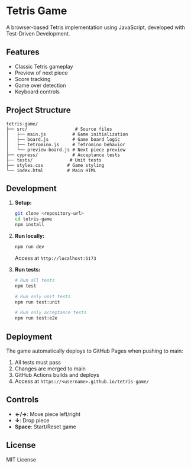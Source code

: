 # Tetris Game

A browser-based Tetris implementation using JavaScript, developed with Test-Driven Development.

## Features

- Classic Tetris gameplay
- Preview of next piece
- Score tracking
- Game over detection
- Keyboard controls

## Project Structure

```
tetris-game/
├── src/                  # Source files
│   ├── main.js          # Game initialization
│   ├── board.js         # Game board logic
│   ├── tetromino.js     # Tetromino behavior
│   └── preview-board.js # Next piece preview
├── cypress/             # Acceptance tests
├── tests/              # Unit tests
├── styles.css         # Game styling
└── index.html         # Main HTML
```

## Development

1. **Setup:**
   ```bash
   git clone <repository-url>
   cd tetris-game
   npm install
   ```

2. **Run locally:**
   ```bash
   npm run dev
   ```
   Access at `http://localhost:5173`

3. **Run tests:**
   ```bash
   # Run all tests
   npm test

   # Run only unit tests
   npm run test:unit

   # Run only acceptance tests
   npm run test:e2e
   ```

## Deployment

The game automatically deploys to GitHub Pages when pushing to main:

1. All tests must pass
2. Changes are merged to main
3. GitHub Actions builds and deploys
4. Access at `https://<username>.github.io/tetris-game/`

## Controls

- **←/→**: Move piece left/right
- **↓**: Drop piece
- **Space**: Start/Reset game

## License

MIT License